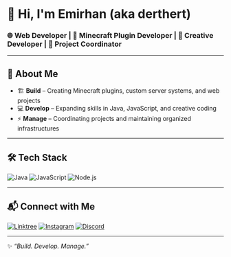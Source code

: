# 👋 Hi, I'm Emirhan (aka **derthert**)

### 🌐 Web Developer | 🔧 Minecraft Plugin Developer | 🎨 Creative Developer | 📌 Project Coordinator

---

## 🚀 About Me
- 🏗️ **Build** – Creating Minecraft plugins, custom server systems, and web projects  
- 💻 **Develop** – Expanding skills in Java, JavaScript, and creative coding  
- ⚡ **Manage** – Coordinating projects and maintaining organized infrastructures  

---

## 🛠️ Tech Stack
![Java](https://img.shields.io/badge/Java-ED8B00?style=for-the-badge&logo=openjdk&logoColor=white)
![JavaScript](https://img.shields.io/badge/JavaScript-F7DF1E?style=for-the-badge&logo=javascript&logoColor=black)
![Node.js](https://img.shields.io/badge/Node.js-43853D?style=for-the-badge&logo=node.js&logoColor=white)

---

## 📬 Connect with Me
[![Linktree](https://img.shields.io/badge/Linktree-39E09B?style=for-the-badge&logo=linktree&logoColor=white)](https://linktr.ee/emirkwia)
[![Instagram](https://img.shields.io/badge/Instagram-E4405F?style=for-the-badge&logo=instagram&logoColor=white)](https://instagram.com/emirjwia)
[![Discord](https://img.shields.io/badge/Discord-5865F2?style=for-the-badge&logo=discord&logoColor=white)](https://discordapp.com/users/emirkwia)

---

✨ *“Build. Develop. Manage.”*
